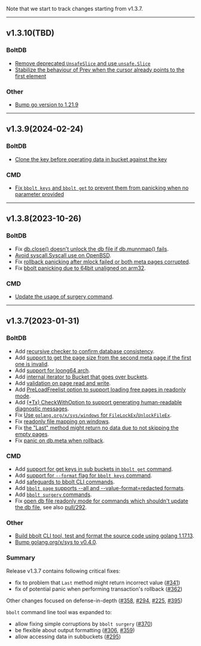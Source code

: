 Note that we start to track changes starting from v1.3.7.

<hr>

## v1.3.10(TBD)

### BoltDB
- [Remove deprecated `UnsafeSlice` and use `unsafe.Slice`](https://github.com/etcd-io/bbolt/pull/717)
- [Stabilize the behaviour of Prev when the cursor already points to the first element](https://github.com/etcd-io/bbolt/pull/744)

### Other
- [Bump go version to 1.21.9](https://github.com/etcd-io/bbolt/pull/713)

<hr>

## v1.3.9(2024-02-24)

### BoltDB
- [Clone the key before operating data in bucket against the key](https://github.com/etcd-io/bbolt/pull/639)

### CMD
- [Fix `bbolt keys` and `bbolt get` to prevent them from panicking when no parameter provided](https://github.com/etcd-io/bbolt/pull/683)

<hr>

## v1.3.8(2023-10-26)

### BoltDB
- Fix [db.close() doesn't unlock the db file if db.munnmap() fails](https://github.com/etcd-io/bbolt/pull/439).
- [Avoid syscall.Syscall use on OpenBSD](https://github.com/etcd-io/bbolt/pull/406).
- Fix [rollback panicking after mlock failed or both meta pages corrupted](https://github.com/etcd-io/bbolt/pull/444).
- Fix [bbolt panicking due to 64bit unaligned on arm32](https://github.com/etcd-io/bbolt/pull/584).

### CMD
- [Update the usage of surgery command](https://github.com/etcd-io/bbolt/pull/411).

<hr>

## v1.3.7(2023-01-31)

### BoltDB
- Add [recursive checker to confirm database consistency](https://github.com/etcd-io/bbolt/pull/225).
- Add [support to get the page size from the second meta page if the first one is invalid](https://github.com/etcd-io/bbolt/pull/294).
- Add [support for loong64 arch](https://github.com/etcd-io/bbolt/pull/303).
- Add [internal iterator to Bucket that goes over buckets](https://github.com/etcd-io/bbolt/pull/356).
- Add [validation on page read and write](https://github.com/etcd-io/bbolt/pull/358).
- Add [PreLoadFreelist option to support loading free pages in readonly mode](https://github.com/etcd-io/bbolt/pull/381).
- Add [(*Tx) CheckWithOption to support generating human-readable diagnostic messages](https://github.com/etcd-io/bbolt/pull/395).
- Fix [Use `golang.org/x/sys/windows` for `FileLockEx`/`UnlockFileEx`](https://github.com/etcd-io/bbolt/pull/283).
- Fix [readonly file mapping on windows](https://github.com/etcd-io/bbolt/pull/307).
- Fix [the "Last" method might return no data due to not skipping the empty pages](https://github.com/etcd-io/bbolt/pull/341).
- Fix [panic on db.meta when rollback](https://github.com/etcd-io/bbolt/pull/362).

### CMD
- Add [support for get keys in sub buckets in `bbolt get` command](https://github.com/etcd-io/bbolt/pull/295).
- Add [support for `--format` flag for `bbolt keys` command](https://github.com/etcd-io/bbolt/pull/306).
- Add [safeguards to bbolt CLI commands](https://github.com/etcd-io/bbolt/pull/354).
- Add [`bbolt page` supports --all and --value-format=redacted formats](https://github.com/etcd-io/bbolt/pull/359).
- Add [`bbolt surgery` commands](https://github.com/etcd-io/bbolt/issues/370).
- Fix [open db file readonly mode for commands which shouldn't update the db file](https://github.com/etcd-io/bbolt/pull/365), see also [pull/292](https://github.com/etcd-io/bbolt/pull/292).

### Other
- [Build bbolt CLI tool, test and format the source code using golang 1.17.13](https://github.com/etcd-io/bbolt/pull/297).
- [Bump golang.org/x/sys to v0.4.0](https://github.com/etcd-io/bbolt/pull/397).

### Summary
Release v1.3.7 contains following critical fixes:
- fix to problem that `Last` method might return incorrect value ([#341](https://github.com/etcd-io/bbolt/pull/341))
- fix of potential panic when performing transaction's rollback ([#362](https://github.com/etcd-io/bbolt/pull/362))

Other changes focused on defense-in-depth ([#358](https://github.com/etcd-io/bbolt/pull/358), [#294](https://github.com/etcd-io/bbolt/pull/294), [#225](https://github.com/etcd-io/bbolt/pull/225), [#395](https://github.com/etcd-io/bbolt/pull/395))

`bbolt` command line tool was expanded to:
- allow fixing simple corruptions by `bbolt surgery` ([#370](https://github.com/etcd-io/bbolt/pull/370))
- be flexible about output formatting ([#306](https://github.com/etcd-io/bbolt/pull/306), [#359](https://github.com/etcd-io/bbolt/pull/359))
- allow accessing data in subbuckets ([#295](https://github.com/etcd-io/bbolt/pull/295))
